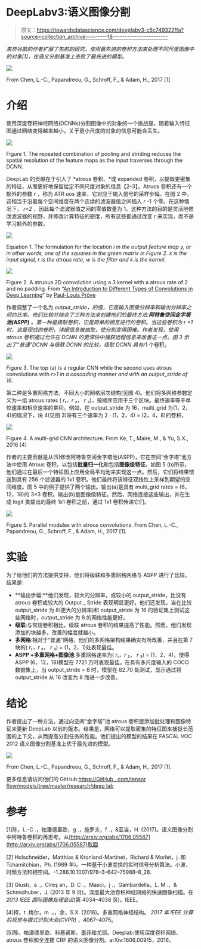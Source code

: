 # DeepLabv3:语义图像分割

> 原文：<https://towardsdatascience.com/deeplabv3-c5c749322ffa?source=collection_archive---------18----------------------->

*来自谷歌的作者扩展了先前的研究，使用最先进的卷积方法来处理不同尺度图像中的对象[1]，在语义分割基准上击败了最先进的模型。*

![](img/17e6ca15a8a39c1dec565fdba616fb29.png)

From Chen, L.-C., Papandreou, G., Schroff, F., & Adam, H., 2017 [1]

# 介绍

使用深度卷积神经网络(DCNNs)分割图像中的对象的一个挑战是，随着输入特征图通过网络变得越来越小，关于更小尺度的对象的信息可能会丢失。

![](img/989cefc33c70f038bd399b0f077efa11.png)

Figure 1\. The repeated combination of pooling and striding reduces the spatial resolution of the feature maps as the input traverses through the DCNN.

DeepLab 的贡献在于引入了 *atrous 卷积、*或 expanded 卷积，以提取更密集的特征，从而更好地保留给定不同尺度对象的信息【2–3】。Atruos 卷积还有一个额外的参数 *r* ，称为 ATR uos 速率，它对应于输入信号的采样步幅。在图 2 中，这相当于沿着每个空间维度在两个连续的滤波器值之间插入 *r* -1 个零。在这种情况下， *r=2* ，因此每个滤波器值之间的零值数量为 1。这种方法的目的是灵活地修改滤波器的视野，并修改计算特征的密度，所有这些都通过改变 *r* 来实现，而不是学习额外的参数。

![](img/792026b9a6b2bb2743321182f2d10328.png)

Equation 1\. The formulation for the location *i in the output feature map y, or in other words, one of the squares in the green matrix in Figure 2\. x is the input signal, r is the atrous rate, w is the filter and k is the kernel.*

![](img/62328676b3369f347fe03fb3a143ed51.png)

Figure 2\. A atruous 2D convolution using a 3 kernel with a atrous rate of 2 and no padding. From “[An Introduction to Different Types of Convolutions in Deep Learning](/types-of-convolutions-in-deep-learning-717013397f4d)” by [Paul-Louis Pröve](https://towardsdatascience.com/@pietz?source=post_page-----717013397f4d----------------------)

作者调整了一个名为 *output_stride，*的值，它是输入图像分辨率和输出分辨率之间的比率。他们比较并结合了三种方法来创建他们的最终方法:**阿特鲁空间金字塔池(ASPP)** 。第一种是级联卷积，它是简单的相互进行的卷积。当这些卷积为 *r* =1 时，这是现成的卷积，详细信息被抽取，使分割变得困难。作者发现，使用 atrous 卷积通过允许在 DCNN 的更深块中捕获远程信息来改善这一点。图 3 示出了“普通”DCNN 与级联 DCNN 的比较，级联 DCNN 具有*r*1 个卷积。

![](img/eaa4b16dbc9cb2dbfaf1a9b029f01b1d.png)

Figure 3\. The top (a) is a regular CNN while the second uses atrous convolutions with *r>1 in a cascading manner and with an output_stride of 16.*

第二种是多重网格方法，不同大小的网格层次结构(见图 4)。他们将多网格参数定义为一组 atrous rates ( *r₁，r* ₂， *r* ₃)，按顺序应用于三个区块。最终速率等于单位速率和相应速率的乘积。例如，在 output_stride 为 16，multi_grid 为(1，2，4)的情况下，块 4(见图 3)将有三个速率为 2 ⋅ (1，2，4) = (2，4，8)的卷积，

![](img/5ed1b4b8339934128e489b742cad647b.png)

Figure 4\. A multi-grid CNN architecture. From Ke, T., Maire, M., & Yu, S.X., 2016 [4]

作者的主要贡献是从[5]修改阿特鲁空间金字塔池(ASPP)，它在空间“金字塔”池方法中使用 Atrous 卷积，以包括**批量归一化**和包括**图像级特征**。如图 5 (b)所示，他们通过在最后一个特征图上应用全局平均池来实现这一点。然后，它们将结果馈送到具有 256 个滤波器的 1x1 卷积。他们最终将该特征双线性上采样到期望的空间维度。图 5 中的例子提供了两个输出。输出(a)是具有 multi_grid rates = (6，12，18)的 3×3 卷积。输出(b)是图像级特征。然后，网络连接这些输出，并在生成 logit 类输出的最终 1x1 卷积之前，通过 1x1 卷积传递它们。

![](img/b1714af10cf31a45e9a78400527aa4c6.png)

Figure 5\. Parallel modules with atrous convolutions. From Chen, L.-C., Papandreou, G., Schroff, F., & Adam, H., 2017 [1].

# 实验

为了给他们的方法提供支持，他们将级联和多重网格网络与 ASPP 进行了比较。结果是:

*   **输出步幅:**他们发现，较大的分辨率，或较小的 output_stride，比没有 atrous 卷积或较大的 Output _ Stride 表现明显更好。他们还发现，当在比较 output_stride 为 8(更大的分辨率)和 output_stride 为 16 的验证集上测试这些网络时，output_stride 为 8 的网络性能更好。
*   **级联**:与常规卷积相比，级联 atrous 卷积的结果提高了性能。然而，他们发现添加的块越多，改善的幅度就越小。
*   **多网格**:相对于“普通”网络，他们的多网格架构结果确实有所改善，并且在第 7 块的( *r₁，r* ₂， *r* ₃) = (1，2，1)处表现最佳。
*   **ASPP +多重网格+图像池**:多重网格速率为( *r₁，r* ₂， *r* ₃) = (1，2，4)，使得 ASPP (6，12，18)模型在 7721 万时表现最佳。在具有多尺度输入的 COCO 数据集上，当 output_stride = 8 时，模型在 82.70 处测试，显示通过将 output_stride 从 16 改变为 8 而进一步改善。

# 结论

作者提出了一种方法，通过向空间“金字塔”池 atrous 卷积层添加批处理和图像特征来更新 DeepLab 以前的版本。结果是，网络可以提取密集的特征图来捕捉长范围的上下文，从而提高分割任务的性能。他们提出的模型的结果在 PASCAL VOC 2012 语义图像分割基准上优于最先进的模型。

![](img/ba1251ca4f4aa05ae3fe0f266e0cef2b.png)

From Chen, L.-C., Papandreou, G., Schroff, F., & Adam, H., 2017 [1].

更多信息请访问他们的 GitHub:[https://GitHub . com/tensor flow/models/tree/master/research/deep lab](https://github.com/tensorflow/models/tree/master/research/deeplab)

# 参考

[1]陈，L.-C .，帕潘德里欧，g .，施罗夫，f .，&亚当，H. (2017)。语义图像分割中阿特鲁卷积的再思考。从[http://arxiv.org/abs/1706.05587](http://arxiv.org/abs/1706.05587)取回

[2] Holschneider，Matthias & Kronland-Martinet，Richard & Morlet，j .和 Tchamitchian，Ph. (1989 年)。一种基于小波变换的实时信号分析算法。小波、时频方法和相空间。-1.286.10.1007/978–3–642–75988–8_28.

[3] Giusti，a .，Cireş an，D. C .，Masci，j .，Gambardella，L. M .，& Schmidhuber，J. (2013 年 9 月)。深度最大池卷积神经网络的快速图像扫描。在 *2013 IEEE 国际图像处理会议*(第 4034–4038 页)。IEEE。

[4]柯，t .梅尔，m .，，余，S.X. (2016)。多重网格神经结构。 *2017 年 IEEE 计算机视觉与模式识别大会(CVPR)* ，4067–4075。

[5]陈、帕潘德里欧、科基诺斯、墨菲和尤耶。Deeplab:使用深度卷积网络、atrous 卷积和全连接 CRF 的语义图像分割。arXiv:1606.00915，2016。